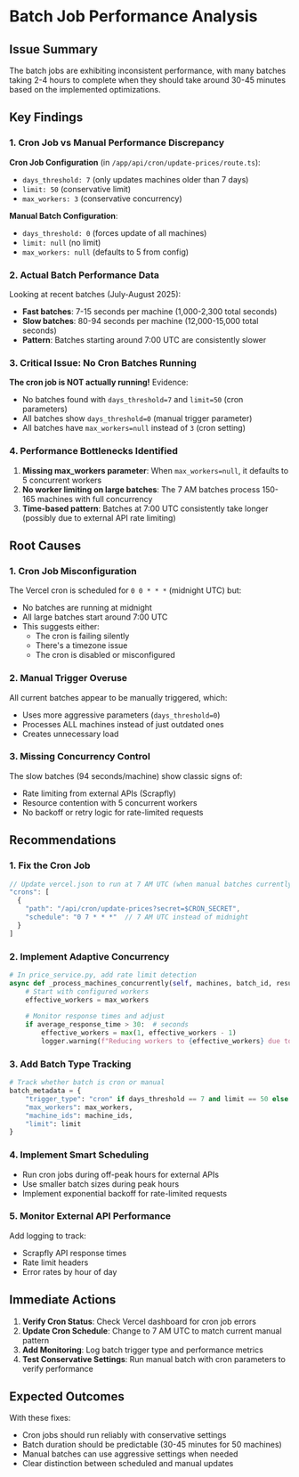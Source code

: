 # Batch Job Performance Analysis

## Issue Summary

The batch jobs are exhibiting inconsistent performance, with many batches taking 2-4 hours to complete when they should take around 30-45 minutes based on the implemented optimizations.

## Key Findings

### 1. Cron Job vs Manual Performance Discrepancy

**Cron Job Configuration** (in `/app/api/cron/update-prices/route.ts`):
- `days_threshold: 7` (only updates machines older than 7 days)
- `limit: 50` (conservative limit)
- `max_workers: 3` (conservative concurrency)

**Manual Batch Configuration**:
- `days_threshold: 0` (forces update of all machines)
- `limit: null` (no limit)
- `max_workers: null` (defaults to 5 from config)

### 2. Actual Batch Performance Data

Looking at recent batches (July-August 2025):
- **Fast batches**: 7-15 seconds per machine (1,000-2,300 total seconds)
- **Slow batches**: 80-94 seconds per machine (12,000-15,000 total seconds)
- **Pattern**: Batches starting around 7:00 UTC are consistently slower

### 3. Critical Issue: No Cron Batches Running

**The cron job is NOT actually running!** Evidence:
- No batches found with `days_threshold=7` and `limit=50` (cron parameters)
- All batches show `days_threshold=0` (manual trigger parameter)
- All batches have `max_workers=null` instead of `3` (cron setting)

### 4. Performance Bottlenecks Identified

1. **Missing max_workers parameter**: When `max_workers=null`, it defaults to 5 concurrent workers
2. **No worker limiting on large batches**: The 7 AM batches process 150-165 machines with full concurrency
3. **Time-based pattern**: Batches at 7:00 UTC consistently take longer (possibly due to external API rate limiting)

## Root Causes

### 1. Cron Job Misconfiguration
The Vercel cron is scheduled for `0 0 * * *` (midnight UTC) but:
- No batches are running at midnight
- All large batches start around 7:00 UTC
- This suggests either:
  - The cron is failing silently
  - There's a timezone issue
  - The cron is disabled or misconfigured

### 2. Manual Trigger Overuse
All current batches appear to be manually triggered, which:
- Uses more aggressive parameters (`days_threshold=0`)
- Processes ALL machines instead of just outdated ones
- Creates unnecessary load

### 3. Missing Concurrency Control
The slow batches (94 seconds/machine) show classic signs of:
- Rate limiting from external APIs (Scrapfly)
- Resource contention with 5 concurrent workers
- No backoff or retry logic for rate-limited requests

## Recommendations

### 1. Fix the Cron Job
```typescript
// Update vercel.json to run at 7 AM UTC (when manual batches currently run)
"crons": [
  {
    "path": "/api/cron/update-prices?secret=$CRON_SECRET",
    "schedule": "0 7 * * *"  // 7 AM UTC instead of midnight
  }
]
```

### 2. Implement Adaptive Concurrency
```python
# In price_service.py, add rate limit detection
async def _process_machines_concurrently(self, machines, batch_id, results, max_workers):
    # Start with configured workers
    effective_workers = max_workers
    
    # Monitor response times and adjust
    if average_response_time > 30:  # seconds
        effective_workers = max(1, effective_workers - 1)
        logger.warning(f"Reducing workers to {effective_workers} due to slow responses")
```

### 3. Add Batch Type Tracking
```python
# Track whether batch is cron or manual
batch_metadata = {
    "trigger_type": "cron" if days_threshold == 7 and limit == 50 else "manual",
    "max_workers": max_workers,
    "machine_ids": machine_ids,
    "limit": limit
}
```

### 4. Implement Smart Scheduling
- Run cron jobs during off-peak hours for external APIs
- Use smaller batch sizes during peak hours
- Implement exponential backoff for rate-limited requests

### 5. Monitor External API Performance
Add logging to track:
- Scrapfly API response times
- Rate limit headers
- Error rates by hour of day

## Immediate Actions

1. **Verify Cron Status**: Check Vercel dashboard for cron job errors
2. **Update Cron Schedule**: Change to 7 AM UTC to match current manual pattern
3. **Add Monitoring**: Log batch trigger type and performance metrics
4. **Test Conservative Settings**: Run manual batch with cron parameters to verify performance

## Expected Outcomes

With these fixes:
- Cron jobs should run reliably with conservative settings
- Batch duration should be predictable (30-45 minutes for 50 machines)
- Manual batches can use aggressive settings when needed
- Clear distinction between scheduled and manual updates